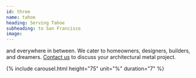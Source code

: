 ```yaml
---
id: three
name: tahoe
heading: Serving Tahoe
subheading: to San Francisco
image:
---
```

and everywhere in between. We cater to homeowners, designers, builders, and dreamers. <a href="#about">Contact us</a> to discuss your architectural metal project.
<section>
{% include carousel.html height="75" unit="%" duration="7" %}
</section>
